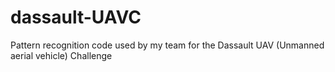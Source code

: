 # dassault-UAVC
Pattern recognition code used by my team for the Dassault UAV (Unmanned aerial vehicle) Challenge
